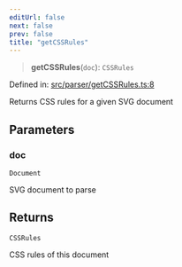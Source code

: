 ```yaml
---
editUrl: false
next: false
prev: false
title: "getCSSRules"
---
```


> **getCSSRules**(`doc`): `CSSRules`

Defined in: [src/parser/getCSSRules.ts:8](https://github.com/fabricjs/fabric.js/blob/b4f67b1cfd353d0e2763b168e07bce6b67895452/src/parser/getCSSRules.ts#L8)

Returns CSS rules for a given SVG document

## Parameters

### doc

`Document`

SVG document to parse

## Returns

`CSSRules`

CSS rules of this document
